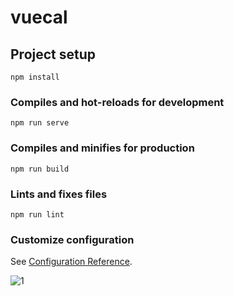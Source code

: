 # vuecal

## Project setup
```
npm install
```

### Compiles and hot-reloads for development
```
npm run serve
```

### Compiles and minifies for production
```
npm run build
```

### Lints and fixes files
```
npm run lint
```

### Customize configuration
See [Configuration Reference](https://cli.vuejs.org/config/).


![1](https://user-images.githubusercontent.com/106744622/171653432-cfadd1cb-de87-4bff-9333-b2d20274e6dc.JPG)

